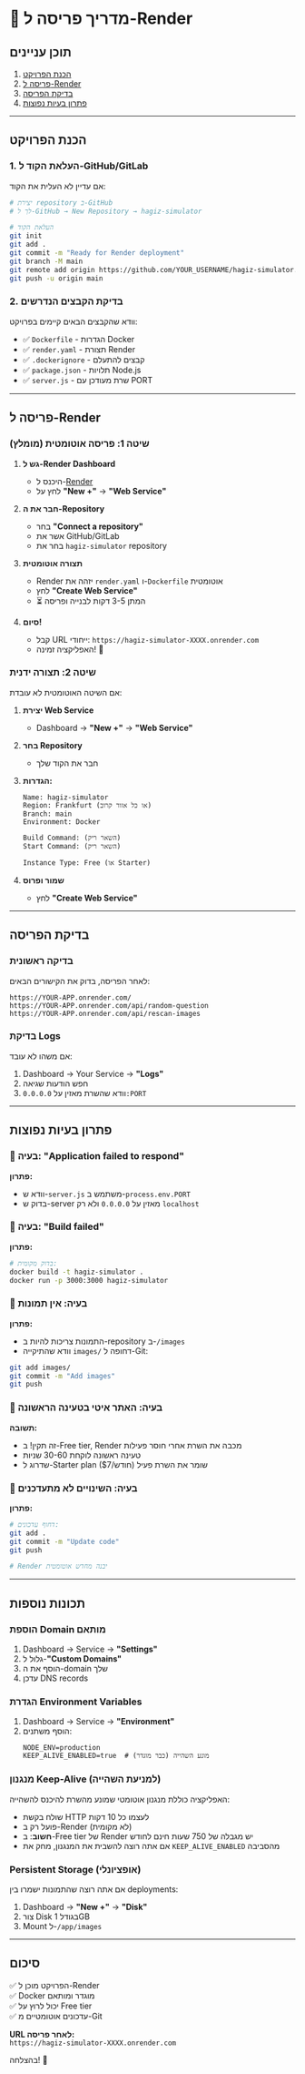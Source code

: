 # 🚀 מדריך פריסה ל-Render

## תוכן עניינים
1. [הכנת הפרויקט](#הכנת-הפרויקט)
2. [פריסה ל-Render](#פריסה-ל-render)
3. [בדיקת הפריסה](#בדיקת-הפריסה)
4. [פתרון בעיות נפוצות](#פתרון-בעיות-נפוצות)

---

## הכנת הפרויקט

### 1. העלאת הקוד ל-GitHub/GitLab

אם עדיין לא העלית את הקוד:

```bash
# יצירת repository ב-GitHub
# לך ל-GitHub → New Repository → hagiz-simulator

# העלאת הקוד
git init
git add .
git commit -m "Ready for Render deployment"
git branch -M main
git remote add origin https://github.com/YOUR_USERNAME/hagiz-simulator.git
git push -u origin main
```

### 2. בדיקת הקבצים הנדרשים

וודא שהקבצים הבאים קיימים בפרויקט:
- ✅ `Dockerfile` - הגדרות Docker
- ✅ `render.yaml` - תצורת Render
- ✅ `.dockerignore` - קבצים להתעלם
- ✅ `package.json` - תלויות Node.js
- ✅ `server.js` - שרת מעודכן עם PORT

---

## פריסה ל-Render

### שיטה 1: פריסה אוטומטית (מומלץ)

1. **גש ל-Render Dashboard**
   - היכנס ל-[Render](https://dashboard.render.com/)
   - לחץ על **"New +"** → **"Web Service"**

2. **חבר את ה-Repository**
   - בחר **"Connect a repository"**
   - אשר את GitHub/GitLab
   - בחר את `hagiz-simulator` repository

3. **תצורה אוטומטית**
   - Render יזהה את `render.yaml` ו-`Dockerfile` אוטומטית
   - לחץ **"Create Web Service"**
   - ⏳ המתן 3-5 דקות לבנייה ופריסה

4. **סיום!**
   - קבל URL ייחודי: `https://hagiz-simulator-XXXX.onrender.com`
   - האפליקציה זמינה! 🎉

### שיטה 2: תצורה ידנית

אם השיטה האוטומטית לא עובדת:

1. **יצירת Web Service**
   - Dashboard → **"New +"** → **"Web Service"**

2. **בחר Repository**
   - חבר את הקוד שלך

3. **הגדרות:**
   ```
   Name: hagiz-simulator
   Region: Frankfurt (או כל אזור קרוב)
   Branch: main
   Environment: Docker
   
   Build Command: (השאר ריק)
   Start Command: (השאר ריק)
   
   Instance Type: Free (או Starter)
   ```

4. **שמור ופרוס**
   - לחץ **"Create Web Service"**

---

## בדיקת הפריסה

### בדיקה ראשונית
לאחר הפריסה, בדוק את הקישורים הבאים:

```
https://YOUR-APP.onrender.com/
https://YOUR-APP.onrender.com/api/random-question
https://YOUR-APP.onrender.com/api/rescan-images
```

### בדיקת Logs
אם משהו לא עובד:
1. Dashboard → Your Service → **"Logs"**
2. חפש הודעות שגיאה
3. וודא שהשרת מאזין על `0.0.0.0:PORT`

---

## פתרון בעיות נפוצות

### 🔴 בעיה: "Application failed to respond"
**פתרון:**
- וודא ש-`server.js` משתמש ב-`process.env.PORT`
- בדוק ש-server מאזין על `0.0.0.0` ולא רק `localhost`

### 🔴 בעיה: "Build failed"
**פתרון:**
```bash
# בדוק מקומית:
docker build -t hagiz-simulator .
docker run -p 3000:3000 hagiz-simulator
```

### 🔴 בעיה: אין תמונות
**פתרון:**
- התמונות צריכות להיות ב-repository ב-`/images`
- וודא שהתיקייה `images/` דחופה ל-Git:
```bash
git add images/
git commit -m "Add images"
git push
```

### 🔴 בעיה: האתר איטי בטעינה הראשונה
**תשובה:**
- זה תקין! ב-Free tier, Render מכבה את השרת אחרי חוסר פעילות
- טעינה ראשונה לוקחת 30-60 שניות
- שדרוג ל-Starter plan ($7/חודש) שומר את השרת פעיל

### 🔴 בעיה: השינויים לא מתעדכנים
**פתרון:**
```bash
# דחוף עדכונים:
git add .
git commit -m "Update code"
git push

# Render יבנה מחדש אוטומטית
```

---

## תכונות נוספות

### הוספת Domain מותאם
1. Dashboard → Service → **"Settings"**
2. גלול ל-**"Custom Domains"**
3. הוסף את ה-domain שלך
4. עדכן DNS records

### הגדרת Environment Variables
1. Dashboard → Service → **"Environment"**
2. הוסף משתנים:
   ```
   NODE_ENV=production
   KEEP_ALIVE_ENABLED=true  # מונע השהייה (כבר מוגדר)
   ```

### מנגנון Keep-Alive (למניעת השהייה)
האפליקציה כוללת מנגנון אוטומטי שמונע מהשרת להיכנס להשהייה:
- שולח בקשת HTTP לעצמו כל 10 דקות
- פועל רק ב-Render (לא מקומית)
- **חשוב**: ב-Free tier של Render יש מגבלה של 750 שעות חינם לחודש
- אם אתה רוצה להשבית את המנגנון, מחק את `KEEP_ALIVE_ENABLED` מהסביבה

### Persistent Storage (אופציונלי)
אם אתה רוצה שהתמונות ישמרו בין deployments:
1. Dashboard → **"New +"** → **"Disk"**
2. צור Disk בגודל 1GB
3. Mount ל-`/app/images`

---

## סיכום

✅ הפרויקט מוכן ל-Render  
✅ Docker מוגדר ומותאם  
✅ יכול לרוץ על Free tier  
✅ עדכונים אוטומטיים מ-Git  

**URL לאחר פריסה:**  
`https://hagiz-simulator-XXXX.onrender.com`

בהצלחה! 🚀

